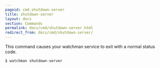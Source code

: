```yaml
---
pageid: cmd.shutdown-server
title: shutdown-server
layout: docs
section: Commands
permalink: docs/cmd/shutdown-server.html
redirect_from: docs/cmd/shutdown-server/
---
```


This command causes your watchman service to exit with a normal status code.

~~~bash
$ watchman shutdown-server
~~~
